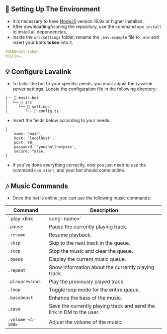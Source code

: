 ## 🚀 Setting Up The Environment

* It is necessary to have [NodeJS](https://nodejs.org/en/download/current/) version 16.9x or higher installed.
* After downloading/cloning the repository, use the command `npm install` to install all dependencies.
* Inside the `src/settings` folder, rename the `.env.example` file to `.env` and insert your bot's **token** into it.

```yaml
TOKEN=bot-token
PREFIX=.
```

## 💡 Configure Lavalink
* To tailor the bot to your specific needs, you must adjust the Lavalink server settings. Locate the configuration file in the following directory:
```
├── 📁 music-bot
|  └── 📁 src
|     └── 📁 settings
|        └── 📄 config.ts
```
* Insert the fields below according to your needs:
```
{
    name: 'main',
    host: 'localhost',
    port: 80,
    password: 'youshallnotpass',
    secure: false,
}
```

* If you've done everything correctly, now you just need to use the command `npm start`, and your bot should come online.

## 🎶 Music Commands

* Once the bot is online, you can use the following music commands:

| Command                         | Description                                                           |
| ------------------------------- | --------------------------------------------------------------------- |
| `.play <link | song-name>`      | Play a song by providing a link or the name of the song.              |
| `.pause`                        | Pause the currently playing track.                                    |
| `.resume`                       | Resume playback.                                                      |
| `.skip`                         | Skip to the next track in the queue.                                  |
| `.stop`                         | Stop the music and clear the queue.                                   |
| `.queue`                        | Display the current music queue.                                      |
| `.repeat`                       | Show information about the currently playing track.                   |
| `.playprevious`                 | Play the previously played track.                                     |
| `.loop`                         | Toggle loop mode for the entire queue.                                |
| `.bassboost`                    | Enhance the bass of the music.                                        |
| `.save`                         | Save the currently playing track and send the link in DM to the user. |
| `.volume <1-100>`               | Adjust the volume of the music.                                       |